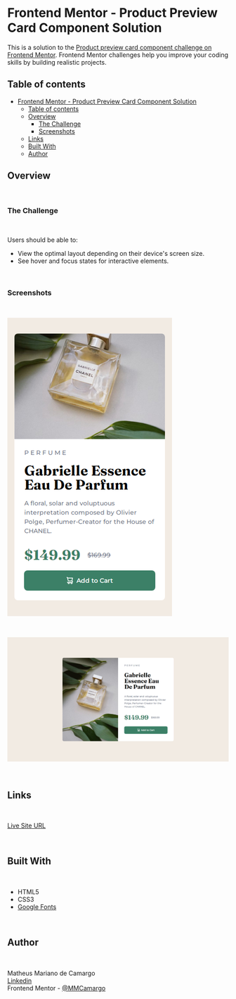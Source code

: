 # Frontend Mentor - Product Preview Card Component Solution

This is a solution to the [Product preview card component challenge on Frontend Mentor](https://www.frontendmentor.io/challenges/product-preview-card-component-GO7UmttRfa). Frontend Mentor challenges help you improve your coding skills by building realistic projects.

## Table of contents

-   [Frontend Mentor - Product Preview Card Component Solution](#frontend-mentor---product-preview-card-component-solution)
    -   [Table of contents](#table-of-contents)
    -   [Overview](#overview)
        -   [The Challenge](#the-challenge)
        -   [Screenshots](#screenshots)
    -   [Links](#links)
    -   [Built With](#built-with)
    -   [Author](#author)

## Overview

<br>

### The Challenge

<br>

Users should be able to:

-   View the optimal layout depending on their device's screen size.
-   See hover and focus states for interactive elements.

<br>

### Screenshots

<br>

![Mobile](./public/assets/images/mobile.png)

<br>

![Desktop](./public/assets/images/desktop.png)

<br>

## Links

<br>

[Live Site URL](https://mmc-product-preview-card-component.vercel.app)

<br>

## Built With

<br>

-   HTML5
-   CSS3
-   [Google Fonts](https://fonts.google.com/)

<br>

## Author

<br>

Matheus Mariano de Camargo <br>
[Linkedin](https://www.linkedin.com/in/matheus-mariano-de-camargo-667488244/) <br>
Frontend Mentor - [@MMCamargo](https://www.frontendmentor.io/profile/MMCamargo)
